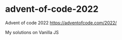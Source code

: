 # advent-of-code-2022
Advent of code 2022 https://adventofcode.com/2022/

My solutions on Vanilla JS
